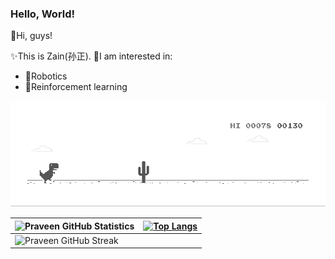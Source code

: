### Hello, World!
👋Hi, guys! 

✨This is Zain(孙正).
🤔I am interested in:
- 🤖️Robotics 
- 🧠Reinforcement learning


![Dino](https://raw.githubusercontent.com/praveenscience/praveenscience/master/dino.gif)

| ![Praveen GitHub Statistics](https://github-readme-stats-an0fxpx8x-zainzh.vercel.app/api?username=ZainZh&show_icons=true) | [![Top Langs](https://github-readme-stats-an0fxpx8x-zainzh.vercel.app/api/top-langs/?username=ZainZh&layout=compact)](https://github.com/ZainZh/github-readme-stats) |
| --- | --- |
| ![Praveen GitHub Streak](https://github-readme-streak-stats.herokuapp.com/?user=ZainZh) ||


<!--
**ZainZh/ZainZh** is a ✨ _special_ ✨ repository because its `README.md` (this file) appears on your GitHub profile.

Here are some ideas to get you started:

- 🔭 I’m currently working on ...
- 🌱 I’m currently learning ...
- 👯 I’m looking to collaborate on ...
- 🤔 I’m looking for help with ...
- 💬 Ask me about ...
- 📫 How to reach me: ...
- 😄 Pronouns: ...
- ⚡ Fun fact: ...
-->
